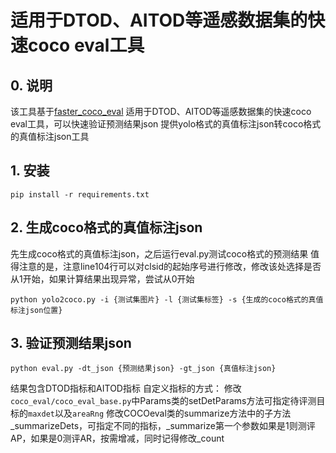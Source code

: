 # 适用于DTOD、AITOD等遥感数据集的快速coco eval工具
## 0. 说明

该工具基于[faster_coco_eval](https://github.com/MiXaiLL76/faster_coco_eval)
适用于DTOD、AITOD等遥感数据集的快速coco eval工具，可以快速验证预测结果json
提供yolo格式的真值标注json转coco格式的真值标注json工具

## 1. 安装

```shell
pip install -r requirements.txt
```

## 2. 生成coco格式的真值标注json

先生成coco格式的真值标注json，之后运行eval.py测试coco格式的预测结果
值得注意的是，注意line104行可以对clsid的起始序号进行修改，修改该处选择是否从1开始，如果计算结果出现异常，尝试从0开始
```shell
python yolo2coco.py -i {测试集图片} -l {测试集标签} -s {生成的coco格式的真值标注json位置}
```

## 3. 验证预测结果json

```shell
python eval.py -dt_json {预测结果json} -gt_json {真值标注json}
```
结果包含DTOD指标和AITOD指标
自定义指标的方式：
修改`coco_eval/coco_eval_base.py`中Params类的setDetParams方法可指定待评测目标的`maxdet`以及`areaRng`
修改COCOeval类的summarize方法中的子方法_summarizeDets，可指定不同的指标，_summarize第一个参数如果是1则测评AP，如果是0测评AR，按需增减，同时记得修改_count